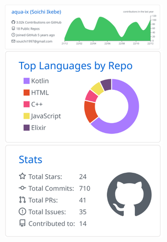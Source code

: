 ![](https://raw.githubusercontent.com/Aqua-ix/Aqua-ix/master/profile-summary-card-output/github/0-profile-details.svg)
![](https://raw.githubusercontent.com/Aqua-ix/Aqua-ix/master/profile-summary-card-output/github/1-repos-per-language.svg)
![](https://raw.githubusercontent.com/Aqua-ix/Aqua-ix/master/profile-summary-card-output/github/3-stats.svg)
